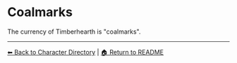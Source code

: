 # Coalmarks

The currency of Timberhearth is "coalmarks".

---

[⬅ Back to Character Directory](../../characters/character-directory.md) | [🏠 Return to README](../../README.md)
